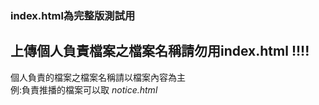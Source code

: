 ### index.html為完整版測試用  
## 上傳個人負責檔案之檔案名稱請勿用index.html !!!!  
個人負責的檔案之檔案名稱請以檔案內容為主  
例:負責推播的檔案可以取 _notice.html_
